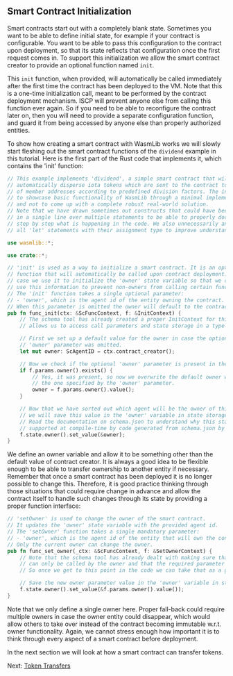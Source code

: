## Smart Contract Initialization

Smart contracts start out with a completely blank state. Sometimes you want to be able to
define initial state, for example if your contract is configurable. You want to be able to
pass this configuration to the contract upon deployment, so that its state reflects that
configuration once the first request comes in. To support this initialization we allow the
smart contract creator to provide an optional function named `init`.

This `init` function, when provided, will automatically be called immediately after the
first time the contract has been deployed to the VM. Note that this is a one-time
initialization call, meant to be performed by the contract deployment mechanism. ISCP will
prevent anyone else from calling this function ever again. So if you need to be able to
reconfigure the contract later on, then you will need to provide a separate configuration
function, and guard it from being accessed by anyone else than properly authorized
entities.

To show how creating a smart contract with WasmLib works we will slowly start fleshing out
the smart contract functions of the `dividend` example in this tutorial. Here is the first
part of the Rust code that implements it, which contains the 'init' function:

```rust
// This example implements 'dividend', a simple smart contract that will
// automatically disperse iota tokens which are sent to the contract to a group
// of member addresses according to predefined division factors. The intent is
// to showcase basic functionality of WasmLib through a minimal implementation
// and not to come up with a complete robust real-world solution.
// Note that we have drawn sometimes out constructs that could have been done
// in a single line over multiple statements to be able to properly document
// step by step what is happening in the code. We also unnecessarily annotate
// all 'let' statements with their assignment type to improve understanding.

use wasmlib::*;

use crate::*;

// 'init' is used as a way to initialize a smart contract. It is an optional
// function that will automatically be called upon contract deployment. In this
// case we use it to initialize the 'owner' state variable so that we can later
// use this information to prevent non-owners from calling certain functions.
// The 'init' function takes a single optional parameter:
// - 'owner', which is the agent id of the entity owning the contract.
// When this parameter is omitted the owner will default to the contract creator.
pub fn func_init(ctx: &ScFuncContext, f: &InitContext) {
    // The schema tool has already created a proper InitContext for this function that
    // allows us to access call parameters and state storage in a type-safe manner.

    // First we set up a default value for the owner in case the optional
    // 'owner' parameter was omitted.
    let mut owner: ScAgentID = ctx.contract_creator();

    // Now we check if the optional 'owner' parameter is present in the params map.
    if f.params.owner().exists() {
        // Yes, it was present, so now we overwrite the default owner with
        // the one specified by the 'owner' parameter.
        owner = f.params.owner().value();
    }

    // Now that we have sorted out which agent will be the owner of this contract
    // we will save this value in the 'owner' variable in state storage on the host.
    // Read the documentation on schema.json to understand why this state variable is
    // supported at compile-time by code generated from schema.json by the schema tool.
    f.state.owner().set_value(&owner);
}
```

We define an owner variable and allow it to be something other than the default value of
contract creator. It is always a good idea to be flexible enough to be able to transfer
ownership to another entity if necessary. Remember that once a smart contract has been
deployed it is no longer possible to change this. Therefore, it is good practice thinking
through those situations that could require change in advance and allow the contract
itself to handle such changes through its state by providing a proper function interface:

```rust
// 'setOwner' is used to change the owner of the smart contract.
// It updates the 'owner' state variable with the provided agent id.
// The 'setOwner' function takes a single mandatory parameter:
// - 'owner', which is the agent id of the entity that will own the contract.
// Only the current owner can change the owner.
pub fn func_set_owner(_ctx: &ScFuncContext, f: &SetOwnerContext) {
    // Note that the schema tool has already dealt with making sure that this function
    // can only be called by the owner and that the required parameter is present.
    // So once we get to this point in the code we can take that as a given.

    // Save the new owner parameter value in the 'owner' variable in state storage.
    f.state.owner().set_value(&f.params.owner().value());
}
```

Note that we only define a single owner here. Proper fall-back could require multiple
owners in case the owner entity could disappear, which would allow others to take over
instead of the contract becoming immutable w.r.t. owner functionality. Again, we cannot
stress enough how important it is to think through every aspect of a smart contract before
deployment.

In the next section we will look at how a smart contract can transfer tokens.

Next: [Token Transfers](transfers.md)

